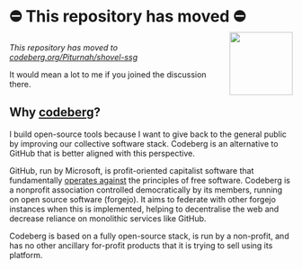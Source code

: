 # :no_entry: This repository has moved :no_entry: <img src="https://design.codeberg.org/logo-kit/icon.svg" align="right" style="width: 4em; height: 4em;"></img>

_This repository has moved to
[codeberg.org/Piturnah/shovel-ssg](https://codeberg.org/Piturnah/shovel-ssg)_

It would mean a lot to me if you joined the discussion there.

## Why [codeberg](https://codeberg.org)?

I build open-source tools because I want to give back to the general public
by improving our collective software stack. Codeberg is an alternative to
GitHub that is better aligned with this perspective.

GitHub, run by Microsoft, is profit-oriented capitalist software that fundamentally 
[operates against](https://sfconservancy.org/GiveUpGitHub/) the principles of free software. 
Codeberg is a nonprofit association controlled democratically by its members, 
running on open source software (forgejo). It aims to federate with other 
forgejo instances when this is implemented, helping to decentralise the 
web and decrease reliance on monolithic services like GitHub.

Codeberg is based on a fully open-source stack, is run by a non-profit,
and has no other ancillary for-profit products that it is trying to sell using
its platform.
